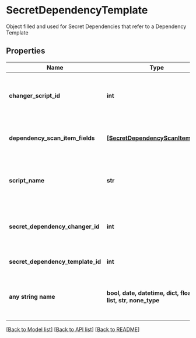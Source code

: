 # SecretDependencyTemplate

Object filled and used for Secret Dependencies that refer to a Dependency Template

## Properties
Name | Type | Description | Notes
------------ | ------------- | ------------- | -------------
**changer_script_id** | **int** | The id of the script (if any) used by the Dependency Template | [optional] 
**dependency_scan_item_fields** | [**[SecretDependencyScanItemField]**](SecretDependencyScanItemField.md) | The Scan Item Fields used by the Dependency Template | [optional] 
**script_name** | **str** | The name of the script (if any) used by the Dependency Template | [optional] 
**secret_dependency_changer_id** | **int** | The id of the Dependency Changer used by the Dependency Template | [optional] 
**secret_dependency_template_id** | **int** | The id of the Dependency Template | [optional] 
**any string name** | **bool, date, datetime, dict, float, int, list, str, none_type** | any string name can be used but the value must be the correct type | [optional]

[[Back to Model list]](../README.md#documentation-for-models) [[Back to API list]](../README.md#documentation-for-api-endpoints) [[Back to README]](../README.md)


